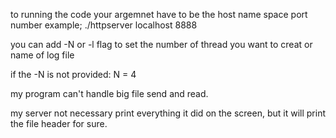 to running the code your argemnet have to be the host name space port number
example; ./httpserver localhost 8888

you can add -N or -l flag to set the number of thread you want to creat or name of log file

if the -N is not provided: N = 4

my program can't handle big file send and read.

my server not necessary print everything it did on the screen, but it will print the file header for sure.

